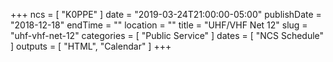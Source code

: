 +++
ncs = [ "K0PPE" ]
date = "2019-03-24T21:00:00-05:00"
publishDate = "2018-12-18"
endTime = ""
location = ""
title = "UHF/VHF Net 12"
slug = "uhf-vhf-net-12"
categories = [ "Public Service" ]
dates = [ "NCS Schedule" ]
outputs = [ "HTML", "Calendar" ]
+++
